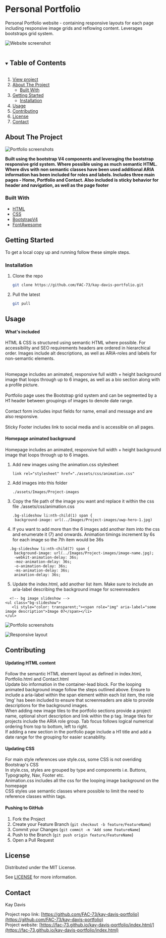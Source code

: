 # Personal Portfolio
Personal Portfolio website - containing responsive layouts for each page including responsive image grids and reflowing content. Leverages bootstraps grid system. 

![Website screenshot](https://github.com/FAC-73/kay-davis-portfolio/blob/main/assets/Images/readme-images/Index-screenshot.jpg?raw=true "Kay Davis Portfolio")

<!-- TABLE OF CONTENTS -->
<details open="open">
  <summary><h2 style="display: inline-block">Table of Contents</h2></summary>
  <ol>
     <li>
      <a href="https://fac-73.github.io/kay-davis-portfolio/index.html">View project</a></li>
    <li>
      <a href="#about-the-project">About The Project</a>
      <ul>
        <li><a href="#built-with">Built With</a></li>
      </ul>
    </li>
    <li>
      <a href="#getting-started">Getting Started</a>
      <ul>
        <li><a href="#installation">Installation</a></li>
      </ul>
    </li>
    <li><a href="#usage">Usage</a></li>
    <li><a href="#contributing">Contributing</a></li>
    <li><a href="#license">License</a></li>
    <li><a href="#contact">Contact</a></li>
  </ol>
</details>


<!-- ABOUT THE PROJECT -->
## About The Project

![Portfolio screenshots](https://github.com/FAC-73/kay-davis-portfolio/blob/main/assets/Images/readme-images/Portfolio-screenshot.jpg?raw=true "Portfolio hero image")

**Built using the bootstrap V4 components and leveraging the bootstrap responsive grid system. Where possible using as much semantic HTML. Where divs with non semantic classes have been used additional ARIA information has been included for roles and labels. Includes three main pages - Home, Portfolio and Contact. Also included is sticky behavior for header and navigation, as well as the page footer**


### Built With

* [HTML](https://www.w3schools.com/)
* [CSS](https://www.w3schools.com/)
* [BootstrapV4](https://getbootstrap.com/docs/4.0/getting-started/introduction/)
* [FontAwesome](https://fontawesome.com/)




<!-- GETTING STARTED -->
## Getting Started

To get a local copy up and running follow these simple steps.

### Installation

1. Clone the repo
   ```sh
   git clone https://github.com/FAC-73/kay-davis-portfolio.git
   ```

2. Pull the latest
   ```sh
   git pull
   ```


<!-- USAGE EXAMPLES -->
## Usage

#### What's included
HTML & CSS is structured using semantic HTML where possible. For accessibility and SEO requirements headers are ordered in hierarchical order. Images include alt descriptions, as well as ARIA-roles and labels for non-semantic elements.  
<br><br>
Homepage includes an animated, responsive full width + height background image that loops through up to 6 images, as well as a bio section along with a profile picture.
<br><br>
Portfolio page uses the Bootstrap grid system and can be segmented by a H1 header between groupings of images to denote date range.
<br><br>
Contact form includes input fields for name, email and message and are also responsive.
<br><br>
Sticky Footer includes link to social media and is accessible on all pages.


#### Homepage animated background
Homepage includes an animated, responsive full width + height background image that loops through up to 6 images.


1. Add new images using the animation.css stylesheet
   ```
   link rel="stylesheet" href="./assets/css/animation.css"
   ```

2. Add images into this folder
   ```
   ./assets/Images/Project-images
   ```

3. Copy the file path of the image you want and replace it within the css file ./assets/css/animation.css 
   ```
   .bg-slideshow li:nth-child(1) span { 
    background-image: url(../Images/Project-images/uwp-hero-1.jpg) 
   ```

4. If you want to add more than the 6 images add another item into the css and enumerate it (7) and onwards. Animation timings increment by 6s for each image so the 7th item would be 36s 
```
  .bg-slideshow li:nth-child(7) span { 
    background-image: url(../Images/Project-images/image-name.jpg);
    -webkit-animation-delay: 36s;
    -moz-animation-delay: 36s;
    -o-animation-delay: 36s;
    -ms-animation-delay: 36s;
    animation-delay: 36s;
  ```

5. Update the index.html, add another list item. Make sure to include an aria-label describing the background image for screenreaders
 ```
   <!-- bg image slideshow -->
<ul class="bg-slideshow">
    <li style="color: transparent;"><span role="img" aria-label="some image description">Image 07</span></li>
</ul>
   ```


![Portfolio screenshots](https://github.com/FAC-73/kay-davis-portfolio/blob/main/assets/Images/readme-images/imagegridportfolio-screenshot.jpg?raw=true "Portfolio project tiles")

![Responsive layout](https://github.com/FAC-73/kay-davis-portfolio/blob/main/assets/Images/readme-images/imagegridportfolio-screenshot.jpg?raw=true "Responsive views")

## Contributing

#### Updating HTML content
Follow the semantic HTML element layout as defined in index.html, Portfolio.html and Contact.html <br>
Update bio information in the container-lead block. 
For the looping animated background image follow the steps outlined above. Ensure to include a aria-label within the span element within each list item, the role 'img' has been included to ensure that screenreaders are able to provide descriptions for the background images. <br>
When adding new image tiles to the portfolio sections provide a project name, optional short description and link within the p tag. Image tiles for projects include the ARIA role group. Tab focus follows logical numerical ordering from top to bottom, left to right. <br>
If adding a new section in the portfolio page include a H1 title and add a date range for the grouping for easier scanability.

#### Updating CSS
For main style references use style.css, some CSS is not overiding Bootstrap's CSS<br>
In style.css, styles are grouped by type and components i.e. Buttons, Typography, Nav, Footer etc.<br>
Animation.css includes all the css for the looping image background on the homepage<br>
CSS styles use semantic classes where possible to limit the need to reference classes within tags.


#### Pushing to GitHub

1. Fork the Project
2. Create your Feature Branch (`git checkout -b feature/FeatureName`)
3. Commit your Changes (`git commit -m 'Add some FeatureName`)
4. Push to the Branch (`git push origin feature/FeatureName`)
5. Open a Pull Request



<!-- LICENSE -->
## License

Distributed under the MIT License. 

See [LICENSE](https://github.com/FAC-73/Code-Refactor/blob/main/LICENSE.txt) for more information.



<!-- CONTACT -->
## Contact

Kay Davis

Project repo link: [https://github.com/FAC-73/kay-davis-portfolio](https://github.com/FAC-73/kay-davis-portfolio)
<br>
Project website: [https://fac-73.github.io/kay-davis-portfolio/index.html/](https://fac-73.github.io/kay-davis-portfolio/index.html)